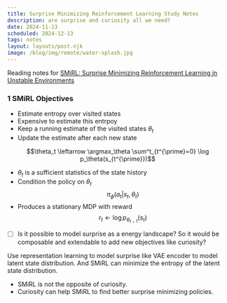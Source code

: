 ```yaml
---
title: Surprise Minimizing Reinforcement Learning Study Notes
description: are surprise and curiosity all we need?
date: 2024-11-13
scheduled: 2024-12-13
tags: notes
layout: layouts/post.njk
image: /blog/img/remote/water-splash.jpg
---
```

Reading notes for [SMiRL: Surprise Minimizing Reinforcement Learning in Unstable Environments](https://arxiv.org/abs/1912.05510)


### 1 SMiRL Objectives
- Estimate entropy over visited states
- Expensive to estimate this entrpoy
- Keep a running estimate of the visited states $\theta_t$
- Update the estimate after each new state


$$\theta_t \leftarrow \argmax_\theta \sum^t_{t^{\prime}=0} \log p_\theta(s_{t^{\prime}})$$

- $\theta_t$ is a sufficient statistics of the state history
- Condition the policy on $\theta_t$
$$\pi_\phi(a_t|s_t, \theta_t)$$
- Produces a stationary MDP with reward
$$r_t \leftarrow \log p_{\theta_{t-1}}(s_t)$$

 - [ ] Is it possible to model surprise as a energy landscape? So it would be composable and extendable to add new objectives like curiosity?

Use representation learning to model surprise like VAE encoder to model latent state distribution. And SMiRL can minimize the entropy of the latent state distribution.


- SMiRL is not the opposite of curiosity.
- Curiosity can help SMiRL to find better surprise minimizing policies.



